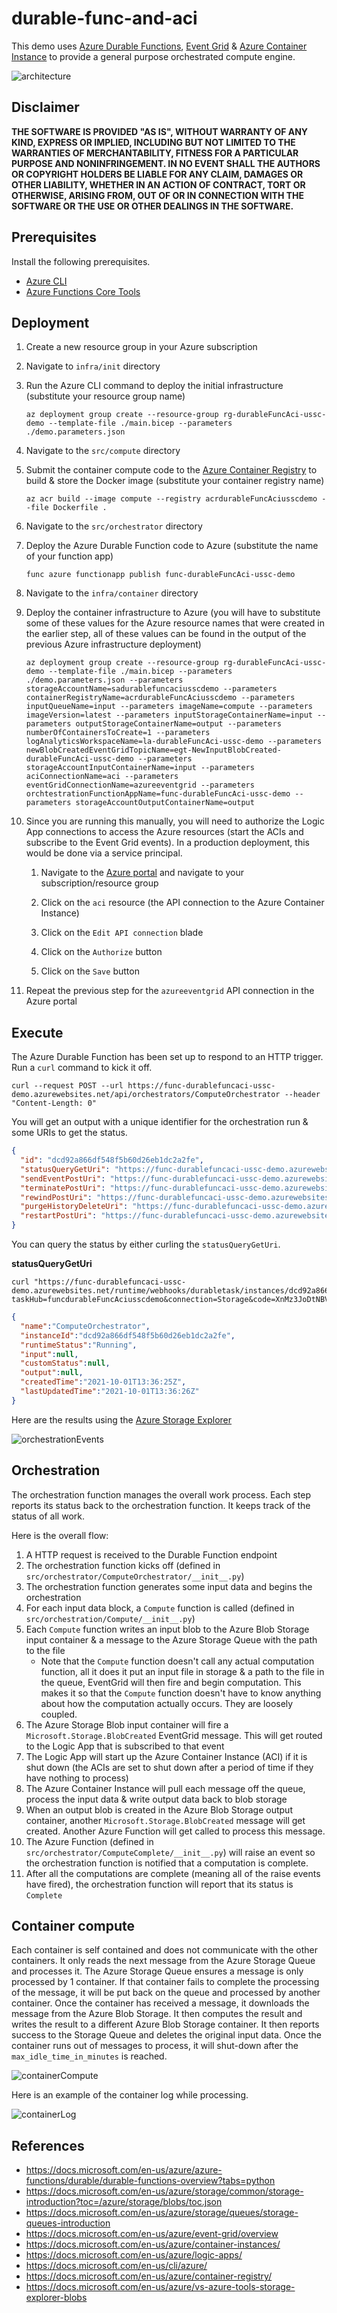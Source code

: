 # durable-func-and-aci

This demo uses [Azure Durable Functions](https://docs.microsoft.com/en-us/azure/azure-functions/durable/durable-functions-overview?tabs=python), [Event Grid](https://docs.microsoft.com/en-us/azure/event-grid/overview) & [Azure Container Instance](https://docs.microsoft.com/en-us/azure/container-instances/) to provide a general purpose orchestrated compute engine.

![architecture](.img/architecture.png)

## Disclaimer

**THE SOFTWARE IS PROVIDED "AS IS", WITHOUT WARRANTY OF ANY KIND, EXPRESS OR IMPLIED, INCLUDING BUT NOT LIMITED TO THE WARRANTIES OF MERCHANTABILITY, FITNESS FOR A PARTICULAR PURPOSE AND NONINFRINGEMENT. IN NO EVENT SHALL THE AUTHORS OR COPYRIGHT HOLDERS BE LIABLE FOR ANY CLAIM, DAMAGES OR OTHER LIABILITY, WHETHER IN AN ACTION OF CONTRACT, TORT OR OTHERWISE, ARISING FROM, OUT OF OR IN CONNECTION WITH THE SOFTWARE OR THE USE OR OTHER DEALINGS IN THE SOFTWARE.**

## Prerequisites

Install the following prerequisites.

- [Azure CLI](https://docs.microsoft.com/en-us/cli/azure/)
- [Azure Functions Core Tools](https://docs.microsoft.com/en-us/azure/azure-functions/functions-run-local?tabs=v3%2Clinux%2Ccsharp%2Cportal%2Cbash%2Ckeda)

## Deployment

1.  Create a new resource group in your Azure subscription

1.  Navigate to `infra/init` directory

1.  Run the Azure CLI command to deploy the initial infrastructure (substitute your resource group name)

    ```shell
    az deployment group create --resource-group rg-durableFuncAci-ussc-demo --template-file ./main.bicep --parameters ./demo.parameters.json
    ```

1.  Navigate to the `src/compute` directory

1.  Submit the container compute code to the [Azure Container Registry](https://docs.microsoft.com/en-us/azure/container-registry/) to build & store the Docker image (substitute your container registry name)

    ```shell
    az acr build --image compute --registry acrdurableFuncAciusscdemo --file Dockerfile .
    ```

1.  Navigate to the `src/orchestrator` directory

1.  Deploy the Azure Durable Function code to Azure (substitute the name of your function app)

    ```shell
    func azure functionapp publish func-durableFuncAci-ussc-demo
    ```

1.  Navigate to the `infra/container` directory

1.  Deploy the container infrastructure to Azure (you will have to substitute some of these values for the Azure resource names that were created in the earlier step, all of these values can be found in the output of the previous Azure infrastructure deployment)

    ```shell
    az deployment group create --resource-group rg-durableFuncAci-ussc-demo --template-file ./main.bicep --parameters ./demo.parameters.json --parameters storageAccountName=sadurablefuncaciusscdemo --parameters containerRegistryName=acrdurableFuncAciusscdemo --parameters inputQueueName=input --parameters imageName=compute --parameters imageVersion=latest --parameters inputStorageContainerName=input --parameters outputStorageContainerName=output --parameters numberOfContainersToCreate=1 --parameters logAnalyticsWorkspaceName=la-durableFuncAci-ussc-demo --parameters newBlobCreatedEventGridTopicName=egt-NewInputBlobCreated-durableFuncAci-ussc-demo --parameters storageAccountInputContainerName=input --parameters aciConnectionName=aci --parameters eventGridConnectionName=azureeventgrid --parameters orchtestrationFunctionAppName=func-durableFuncAci-ussc-demo --parameters storageAccountOutputContainerName=output
    ```

1.  Since you are running this manually, you will need to authorize the Logic App connections to access the Azure resources (start the ACIs and subscribe to the Event Grid events). In a production deployment, this would be done via a service principal.

    1.  Navigate to the [Azure portal](https://portal.azure.com) and navigate to your subscription/resource group

    1.  Click on the `aci` resource (the API connection to the Azure Container Instance)

    1.  Click on the `Edit API connection` blade

    1.  Click on the `Authorize` button

    1.  Click on the `Save` button

1.  Repeat the previous step for the `azureeventgrid` API connection in the Azure portal

## Execute

The Azure Durable Function has been set up to respond to an HTTP trigger. Run a `curl` command to kick it off.

```shell
curl --request POST --url https://func-durablefuncaci-ussc-demo.azurewebsites.net/api/orchestrators/ComputeOrchestrator --header "Content-Length: 0"
```

You will get an output with a unique identifier for the orchestration run & some URIs to get the status.

```json
{
  "id": "dcd92a866df548f5b60d26eb1dc2a2fe", 
  "statusQueryGetUri": "https://func-durablefuncaci-ussc-demo.azurewebsites.net/runtime/webhooks/durabletask/instances/dcd92a866df548f5b60d26eb1dc2a2fe?taskHub=funcdurableFuncAciusscdemo&connection=Storage&code=XnMz3JoDtNBVyULRVVfSUE9wBkIxKuUNUBQhETroV/5g5LLaQC3c4w==", 
  "sendEventPostUri": "https://func-durablefuncaci-ussc-demo.azurewebsites.net/runtime/webhooks/durabletask/instances/dcd92a866df548f5b60d26eb1dc2a2fe/raiseEvent/{eventName}?taskHub=funcdurableFuncAciusscdemo&connection=Storage&code=XnMz3JoDtNBVyULRVVfSUE9wBkIxKuUNUBQhETroV/5g5LLaQC3c4w==", 
  "terminatePostUri": "https://func-durablefuncaci-ussc-demo.azurewebsites.net/runtime/webhooks/durabletask/instances/dcd92a866df548f5b60d26eb1dc2a2fe/terminate?reason={text}&taskHub=funcdurableFuncAciusscdemo&connection=Storage&code=XnMz3JoDtNBVyULRVVfSUE9wBkIxKuUNUBQhETroV/5g5LLaQC3c4w==", 
  "rewindPostUri": "https://func-durablefuncaci-ussc-demo.azurewebsites.net/runtime/webhooks/durabletask/instances/dcd92a866df548f5b60d26eb1dc2a2fe/rewind?reason={text}&taskHub=funcdurableFuncAciusscdemo&connection=Storage&code=XnMz3JoDtNBVyULRVVfSUE9wBkIxKuUNUBQhETroV/5g5LLaQC3c4w==", 
  "purgeHistoryDeleteUri": "https://func-durablefuncaci-ussc-demo.azurewebsites.net/runtime/webhooks/durabletask/instances/dcd92a866df548f5b60d26eb1dc2a2fe?taskHub=funcdurableFuncAciusscdemo&connection=Storage&code=XnMz3JoDtNBVyULRVVfSUE9wBkIxKuUNUBQhETroV/5g5LLaQC3c4w==", 
  "restartPostUri": "https://func-durablefuncaci-ussc-demo.azurewebsites.net/runtime/webhooks/durabletask/instances/dcd92a866df548f5b60d26eb1dc2a2fe/restart?taskHub=funcdurableFuncAciusscdemo&connection=Storage&code=XnMz3JoDtNBVyULRVVfSUE9wBkIxKuUNUBQhETroV/5g5LLaQC3c4w=="
}
```

You can query the status by either curling the `statusQueryGetUri`.

**statusQueryGetUri**

```shell
curl "https://func-durablefuncaci-ussc-demo.azurewebsites.net/runtime/webhooks/durabletask/instances/dcd92a866df548f5b60d26eb1dc2a2fe?taskHub=funcdurableFuncAciusscdemo&connection=Storage&code=XnMz3JoDtNBVyULRVVfSUE9wBkIxKuUNUBQhETroV/5g5LLaQC3c4w=="
```

```json
{
  "name":"ComputeOrchestrator",
  "instanceId":"dcd92a866df548f5b60d26eb1dc2a2fe",
  "runtimeStatus":"Running",
  "input":null,
  "customStatus":null,
  "output":null,
  "createdTime":"2021-10-01T13:36:25Z",
  "lastUpdatedTime":"2021-10-01T13:36:26Z"
}
```

Here are the results using the [Azure Storage Explorer](https://docs.microsoft.com/en-us/azure/vs-azure-tools-storage-explorer-blobs)

![orchestrationEvents](.img/orchestrationEvents.png)

## Orchestration

The orchestration function manages the overall work process. Each step reports its status back to the orchestration function. It keeps track of the status of all work.

Here is the overall flow:

1.  A HTTP request is received to the Durable Function endpoint
1.  The orchestration function kicks off (defined in `src/orchestrator/ComputeOrchestrator/__init__.py`)
1.  The orchestration function generates some input data and begins the orchestration
1.  For each input data block, a `Compute` function is called (defined in `src/orchestration/Compute/__init__.py`)
1.  Each `Compute` function writes an input blob to the Azure Blob Storage input container & a message to the Azure Storage Queue with the path to the file
    - Note that the `Compute` function doesn't call any actual computation function, all it does it put an input file in storage & a path to the file in the queue, EventGrid will then fire and begin computation. This makes it so that the `Compute` function doesn't have to know anything about how the computation actually occurs. They are loosely coupled.
1.  The Azure Storage Blob input container will fire a `Microsoft.Storage.BlobCreated` EventGrid message. This will get routed to the Logic App that is subscribed to that event
1.  The Logic App will start up the Azure Container Instance (ACI) if it is shut down (the ACIs are set to shut down after a period of time if they have nothing to process)
1.  The Azure Container Instance will pull each message off the queue, process the input data & write output data back to blob storage
1.  When an output blob is created in the Azure Blob Storage output container, another `Microsoft.Storage.BlobCreated` message will get created. Another Azure Function will get called to process this message.
1.  The Azure Function (defined in `src/orchestrator/ComputeComplete/__init__.py`) will raise an event so the orchestration function is notified that a computation is complete.
1.  After all the computations are complete (meaning all of the raise events have fired), the orchestration function will report that its status is `Complete`

## Container compute

Each container is self contained and does not communicate with the other containers. It only reads the next message from the Azure Storage Queue and processes it. The Azure Storage Queue ensures a message is only processed by 1 container. If that container fails to complete the processing of the message, it will be put back on the queue and processed by another container. Once the container has received a message, it downloads the message from the Azure Blob Storage. It then computes the result and writes the result to a different Azure Blob Storage container. It then reports success to the Storage Queue and deletes the original input data. Once the container runs out of messages to process, it will shut-down after the `max_idle_time_in_minutes` is reached.

![containerCompute](.img/computeContainer.png)

Here is an example of the container log while processing.

![containerLog](.img/containerLog.png)

## References

- https://docs.microsoft.com/en-us/azure/azure-functions/durable/durable-functions-overview?tabs=python
- https://docs.microsoft.com/en-us/azure/storage/common/storage-introduction?toc=/azure/storage/blobs/toc.json
- https://docs.microsoft.com/en-us/azure/storage/queues/storage-queues-introduction
- https://docs.microsoft.com/en-us/azure/event-grid/overview
- https://docs.microsoft.com/en-us/azure/container-instances/
- https://docs.microsoft.com/en-us/azure/logic-apps/
- https://docs.microsoft.com/en-us/cli/azure/
- https://docs.microsoft.com/en-us/azure/container-registry/
- https://docs.microsoft.com/en-us/azure/vs-azure-tools-storage-explorer-blobs
